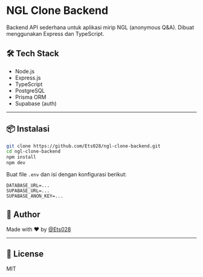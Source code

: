 # NGL Clone Backend

Backend API sederhana untuk aplikasi mirip NGL (anonymous Q&A). Dibuat menggunakan Express dan TypeScript.

## 🛠️ Tech Stack

- Node.js
- Express.js
- TypeScript
- PostgreSQL
- Prisma ORM
- Supabase (auth)

---

## 📦 Instalasi

```bash
git clone https://github.com/Ets028/ngl-clone-backend.git
cd ngl-clone-backend
npm install
npm dev
```

Buat file `.env` dan isi dengan konfigurasi berikut:

```env
DATABASE_URL=...
SUPABASE_URL=...
SUPABASE_ANON_KEY=...
```

## 👤 Author

Made with ❤️ by [@Ets028](https://github.com/Ets028)

---

## 📄 License

MIT
